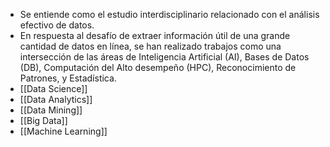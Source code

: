   * Se entiende como el estudio interdisciplinario relacionado con el análisis efectivo de datos.
  * En respuesta al desafío de extraer información útil de una grande cantidad de datos en línea, se han realizado trabajos como una intersección de las áreas de Inteligencia Artificial (AI), Bases de Datos (DB), Computación del Alto desempeño (HPC), Reconocimiento de Patrones, y Estadística.
  * [[Data Science]]
  * [[Data Analytics]]
  * [[Data Mining]]
  * [[Big Data]]
  * [[Machine Learning]]
